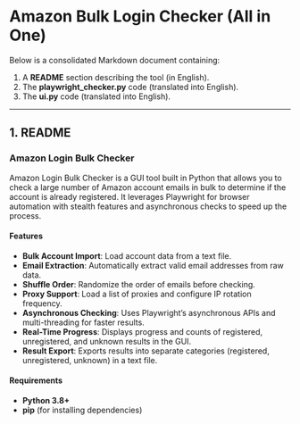 # Amazon Bulk Login Checker (All in One)

Below is a consolidated Markdown document containing:
1. A **README** section describing the tool (in English).
2. The **playwright_checker.py** code (translated into English).
3. The **ui.py** code (translated into English).

---

## 1. README

### Amazon Login Bulk Checker

Amazon Login Bulk Checker is a GUI tool built in Python that allows you to check a large number of Amazon account emails in bulk to determine if the account is already registered. It leverages Playwright for browser automation with stealth features and asynchronous checks to speed up the process.

#### Features
- **Bulk Account Import**: Load account data from a text file.
- **Email Extraction**: Automatically extract valid email addresses from raw data.
- **Shuffle Order**: Randomize the order of emails before checking.
- **Proxy Support**: Load a list of proxies and configure IP rotation frequency.
- **Asynchronous Checking**: Uses Playwright’s asynchronous APIs and multi-threading for faster results.
- **Real-Time Progress**: Displays progress and counts of registered, unregistered, and unknown results in the GUI.
- **Result Export**: Exports results into separate categories (registered, unregistered, unknown) in a text file.

#### Requirements
- **Python 3.8+**
- **pip** (for installing dependencies)



